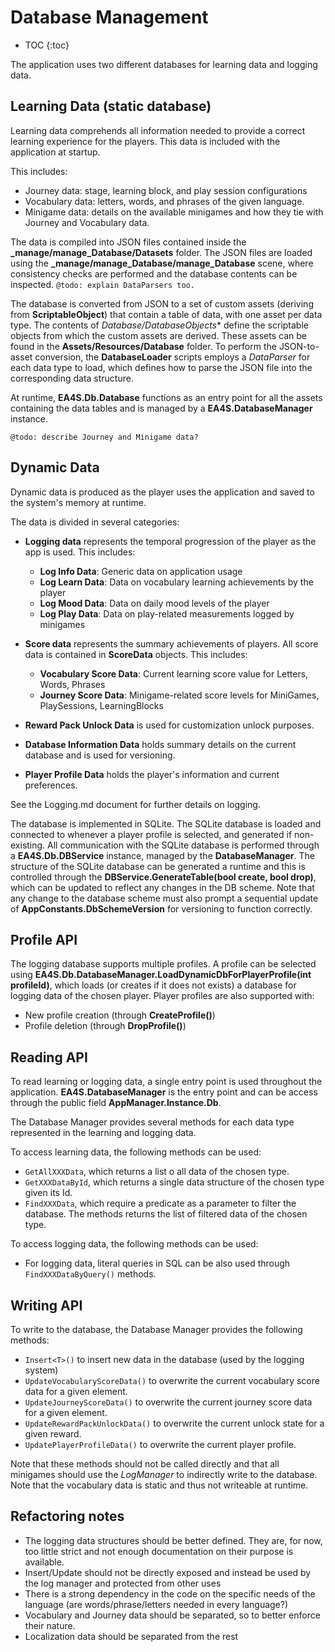 # Database Management

* TOC
{:toc}

The application uses two different databases for learning data and logging data.

## Learning Data (static database)

Learning data comprehends all information needed to provide a correct learning experience for the players.
This data is included with the application at startup.

This includes:

- Journey data: stage, learning block, and play session configurations
- Vocabulary data: letters, words, and phrases of the given language.
- Minigame data: details on the available minigames and how they tie with Journey and Vocabulary data.

The data is compiled into JSON files contained inside the **_manage/manage_Database/Datasets** folder.
The JSON files are loaded using the **_manage/manage_Database/manage_Database** scene, where consistency checks are performed and the database contents can be inspected.
`@todo: explain DataParsers too.`

The database is converted from JSON to a set of custom assets (deriving from **ScriptableObject**) that contain a table of data, with one asset per data type. The contents of *Database/DatabaseObjects** define the scriptable objects from which the custom assets are derived.
These assets can be found in the **Assets/Resources/Database** folder.
To perform the JSON-to-asset conversion, the **DatabaseLoader** scripts employs a *DataParser* for each data type to load, which defines how to parse the JSON file into the corresponding data structure.

At runtime, **EA4S.Db.Database** functions as an entry point for all the assets containing the data tables and is managed by a **EA4S.DatabaseManager** instance.

`@todo: describe Journey and Minigame data?`

## Dynamic Data

Dynamic data is produced as the player uses the application and saved to the system's memory at runtime.

The data is divided in several categories:

- **Logging data** represents the temporal progression of the player as the app is used. This includes:
  - **Log Info Data**: Generic data on application usage
  - **Log Learn Data**: Data on vocabulary learning achievements by the player
  - **Log Mood Data**: Data on daily mood levels of the player
  - **Log Play Data**: Data on play-related measurements logged by minigames

- **Score data** represents the summary achievements of players. All score data is contained in **ScoreData** objects. This includes:
  - **Vocabulary Score Data**: Current learning score value for Letters, Words, Phrases
  - **Journey Score Data**: Minigame-related score levels for MiniGames, PlaySessions, LearningBlocks

- **Reward Pack Unlock Data** is used for customization unlock purposes.

- **Database Information Data** holds summary details on the current database and is used for versioning.

- **Player Profile Data** holds the player's information and current preferences.

See the Logging.md document for further details on logging.

The database is implemented in SQLite.
The SQLite database is loaded and connected to whenever a player profile is selected, and generated if non-existing.
All communication with the SQLite database is performed through a **EA4S.Db.DBService** instance, managed by the **DatabaseManager**.
The structure of the SQLite database can be generated a runtime and this is controlled through the **DBService.GenerateTable(bool create, bool drop)**, which can be updated to reflect any changes in the DB scheme.
Note that any change to the database scheme must also prompt a sequential update of **AppConstants.DbSchemeVersion** for versioning to function correctly.

## Profile API

The logging database supports multiple profiles.
A profile can be selected using **EA4S.Db.DatabaseManager.LoadDynamicDbForPlayerProfile(int profileId)**, which loads (or creates if it does not exists) a database for logging data of the chosen player.
Player profiles are also supported with:
- New profile creation (through **CreateProfile()**)
- Profile deletion (through **DropProfile()**)


## Reading API

To read learning or logging data, a single entry point is used throughout the application.
**EA4S.DatabaseManager** is the entry point and can be access through the public field **AppManager.Instance.Db**.

The Database Manager provides several methods for each data type represented in the learning and logging data.

To access learning data, the following methods can be used:
- `GetAllXXXData`, which returns a list o all data of the chosen type.
- `GetXXXDataById`, which returns a single data structure of the chosen type given its Id.
- `FindXXXData`, which require a predicate as a parameter to filter the database. The methods returns the list of filtered data of the chosen type.

To access logging data, the following methods can be used:

- For logging data, literal queries in SQL can be also used through `FindXXXDataByQuery()` methods.


## Writing API

To write to the database, the Database Manager provides the following methods:
- `Insert<T>()` to insert new data in the database (used by the logging system)
- `UpdateVocabularyScoreData()` to overwrite the current vocabulary score data for a given element.
- `UpdateJourneyScoreData()` to overwrite the current journey score data for a given element.
- `UpdateRewardPackUnlockData()` to overwrite the current unlock state for a given reward.
- `UpdatePlayerProfileData()` to overwrite the current player profile.

Note that these methods should not be called directly and that all minigames should use the *LogManager* to indirectly write to the database.
Note that the vocabulary data is static and thus not writeable at runtime.

## Refactoring notes

- The logging data structures should be better defined. They are, for now, too little strict and not enough documentation on their purpose is available.
- Insert/Update should not be directly exposed and instead be used by the log manager and protected from other uses
- There is a strong dependency in the code on the specific needs of the language (are words/phrase/letters needed in every language?)
- Vocabulary and Journey data should be separated, so to better enforce their nature.
- Localization data should be separated from the rest
